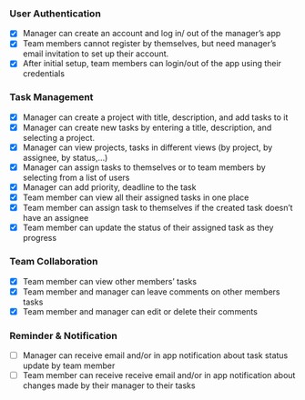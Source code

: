 
### User Authentication
- [x] Manager can create an account and log in/ out of the manager’s app
- [x] Team members cannot register by themselves, but need manager’s email invitation to set up their account.
- [x] After initial setup, team members can login/out of the app using their credentials

### Task Management
- [x] Manager can create a project with title, description, and add tasks to it
- [x] Manager can create new tasks by entering a title, description, and selecting a project.
- [x] Manager can view projects, tasks in different views (by project, by assignee, by status,…)
- [x] Manager can assign tasks to themselves or to team members by selecting from a list of users
- [x] Manager can add priority, deadline to the task
- [x] Team member can view all their assigned tasks in one place
- [x] Team member can assign task to themselves if the created task doesn’t have an assignee
- [x] Team member can update the status of their assigned task as they progress

### Team Collaboration
- [x] Team member can view other members’ tasks
- [x] Team member and manager can leave comments on other members tasks
- [x] Team member and manager can edit or delete their comments

### Reminder & Notification
- [ ] Manager can receive email and/or in app notification about task status update by team member
- [ ] Team member can receive receive email and/or in app notification about changes made by their manager to their tasks

